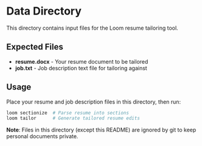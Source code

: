 # Data Directory

This directory contains input files for the Loom resume tailoring tool.

## Expected Files

- **resume.docx** - Your resume document to be tailored
- **job.txt** - Job description text file for tailoring against

## Usage

Place your resume and job description files in this directory, then run:

```bash
loom sectionize  # Parse resume into sections
loom tailor      # Generate tailored resume edits
```

**Note**: Files in this directory (except this README) are ignored by git to keep personal documents private.